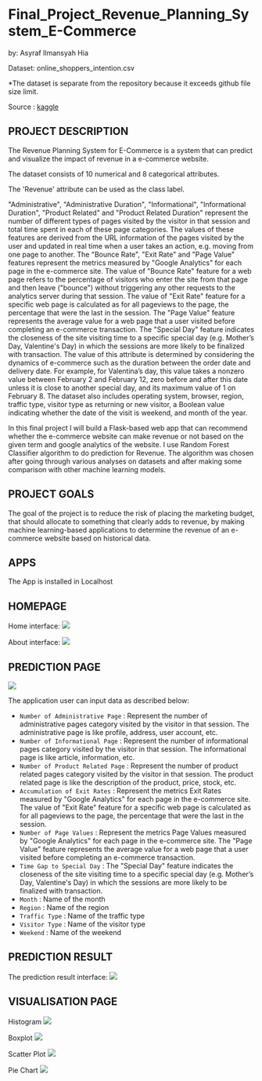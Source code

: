 # Final_Project_Revenue_Planning_System_E-Commerce

by: Asyraf Ilmansyah Hia

Dataset: online_shoppers_intention.csv

*The dataset is separate from the repository because it exceeds github file size limit.


Source : [kaggle](https://www.kaggle.com/roshansharma/online-shoppers-intention)


PROJECT DESCRIPTION
---

The Revenue Planning System for E-Commerce is a system that can predict and visualize the impact of revenue in a e-commerce website.

The dataset consists of 10 numerical and 8 categorical attributes.

The 'Revenue' attribute can be used as the class label.

"Administrative", "Administrative Duration", "Informational", "Informational Duration", "Product Related" and "Product Related Duration" represent the number of different types of pages visited by the visitor in that session and total time spent in each of these page categories. The values of these features are derived from the URL information of the pages visited by the user and updated in real time when a user takes an action, e.g. moving from one page to another. The "Bounce Rate", "Exit Rate" and "Page Value" features represent the metrics measured by "Google Analytics" for each page in the e-commerce site. The value of "Bounce Rate" feature for a web page refers to the percentage of visitors who enter the site from that page and then leave ("bounce") without triggering any other requests to the analytics server during that session. The value of "Exit Rate" feature for a specific web page is calculated as for all pageviews to the page, the percentage that were the last in the session. The "Page Value" feature represents the average value for a web page that a user visited before completing an e-commerce transaction. The "Special Day" feature indicates the closeness of the site visiting time to a specific special day (e.g. Mother’s Day, Valentine's Day) in which the sessions are more likely to be finalized with transaction. The value of this attribute is determined by considering the dynamics of e-commerce such as the duration between the order date and delivery date. For example, for Valentina’s day, this value takes a nonzero value between February 2 and February 12, zero before and after this date unless it is close to another special day, and its maximum value of 1 on February 8. The dataset also includes operating system, browser, region, traffic type, visitor type as returning or new visitor, a Boolean value indicating whether the date of the visit is weekend, and month of the year.

In this final project I will build a Flask-based web app that can recommend whether the e-commerce website can make revenue or not based on the given term and google analytics of the website. I use Random Forest Classifier algorithm to do prediction for Revenue. The algorithm was chosen after going through various analyses on datasets and after making some comparison with other machine learning models.


PROJECT GOALS
---

The goal of the project is to reduce the risk of placing the marketing budget, that should allocate to something that clearly adds to revenue, by making machine learning-based applications to determine the revenue of an e-commerce website based on historical data.


APPS
---
The App is installed in Localhost


HOMEPAGE
---
Home interface:
![](https://github.com/asyrafhia/Final_Project_RPSE/blob/main/Interface/Home.png)

About interface:
![](https://github.com/asyrafhia/Final_Project_RPSE/blob/main/Interface/About.png)

PREDICTION PAGE 
---
![](https://github.com/asyrafhia/Final_Project_RPSE/blob/main/Interface/Revenue%20Prediction.png)

The application user can input data as described below:
- `Number of Administrative Page`  : Represent the number of administrative pages category visited by the visitor in that session. The administrative page is like profile, address, user account, etc.
- `Number of Informational Page`   : Represent the number of informational pages category visited by the visitor in that session. The informational page is like article, information, etc.
- `Number of Product Related Page` : Represent the number of product related pages category visited by the visitor in that session. The product related page is like the description of the product, price, stock, etc.
- `Accumulation of Exit Rates`     : Represent the metrics Exit Rates measured by "Google Analytics" for each page in the e-commerce site. The value of "Exit Rate" feature for a specific web page is calculated as for all pageviews to the page, the percentage that were the last in the session.
- `Number of Page Values`          : Represent the metrics Page Values measured by "Google Analytics" for each page in the e-commerce site. The "Page Value" feature represents the average value for a web page that a user visited before completing an e-commerce transaction.
- `Time Gap to Special Day`        : The "Special Day" feature indicates the closeness of the site visiting time to a specific special day (e.g. Mother’s Day, Valentine's Day) in which the sessions are more likely to be finalized with transaction.
- `Month`               		   : Name of the month
- `Region`               		   : Name of the region
- `Traffic Type`                   : Name of the traffic type
- `Visitor Type`                   : Name of the visitor type
- `Weekend`               		   : Name of the weekend

PREDICTION RESULT
---
The prediction result interface:
![](https://github.com/asyrafhia/Final_Project_RPSE/blob/main/Interface/Result.png)

VISUALISATION PAGE
---
Histogram
![](https://github.com/asyrafhia/Final_Project_RPSE/blob/main/Interface/Histogram.png)

Boxplot
![](https://github.com/asyrafhia/Final_Project_RPSE/blob/main/Interface/Boxplot.png)

Scatter Plot
![](https://github.com/asyrafhia/Final_Project_RPSE/blob/main/Interface/Scatter.png)

Pie Chart
![](https://github.com/asyrafhia/Final_Project_RPSE/blob/main/Interface/Pie.png)
